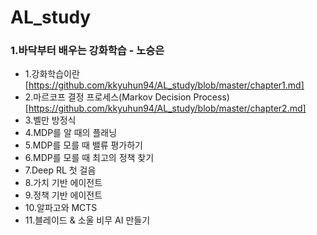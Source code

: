 # AL_study

### 1.바닥부터 배우는 강화학습 - 노승은
* 1.강화학습이란[https://github.com/kkyuhun94/AL_study/blob/master/chapter1.md]
* 2.마르코프 결정 프로세스(Markov Decision Process)[https://github.com/kkyuhun94/AL_study/blob/master/chapter2.md]
* 3.벨만 방정식
* 4.MDP를 알 때의 플래닝
* 5.MDP를 모를 때 밸류 평가하기 
* 6.MDP를 모를 때 최고의 정책 찾기
* 7.Deep RL 첫 걸음
* 8.가치 기반 에이전트
* 9.정책 기반 에이전트
* 10.알파고와 MCTS
* 11.블레이드 & 소울 비무 AI 만들기 
